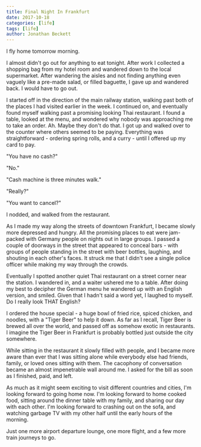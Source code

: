 ```yaml
---
title: Final Night In Frankfurt
date: 2017-10-18
categories: [life]
tags: [life]
author: Jonathan Beckett
---
```


I fly home tomorrow morning.

I almost didn't go out for anything to eat tonight. After work I collected a shopping bag from my hotel room and wandered down to the local supermarket. After wandering the aisles and not finding anything even vaguely like a pre-made salad, or filled baguette, I gave up and wandered back. I would have to go out.

I started off in the direction of the main railway station, walking past both of the places I had visited earlier in the week. I continued on, and eventually found myself walking past a promising looking Thai restaurant. I found a table, looked at the menu, and wondered why nobody was approaching me to take an order. Ah. Maybe they don't do that. I got up and walked over to the counter where others seemed to be paying. Everything was straightforward - ordering spring rolls, and a curry - until I offered up my card to pay.

"You have no cash?"

"No."

"Cash machine is three minutes walk."

"Really?"

"You want to cancel?"

I nodded, and walked from the restaurant.

As I made my way along the streets of downtown Frankfurt, I became slowly more depressed and hungry. All the promising places to eat were jam-packed with Germany people on nights out in large groups. I passed a couple of doorways in the street that appeared to conceal bars - with groups of people standing in the street with beer bottles, laughing, and shouting in each other's faces. It struck me that I didn't see a single police officer while making my way through the crowds.

Eventually I spotted another quiet Thai restaurant on a street corner near the station. I wandered in, and a waiter ushered me to a table. After doing my best to decipher the German menu he wandered up with an English version, and smiled. Given that I hadn't said a word yet, I laughed to myself. Do I really look THAT English?

I ordered the house special - a huge bowl of fried rice, spiced chicken, and noodles, with a "Tiger Beer" to help it down. As far as I recall, Tiger Beer is brewed all over the world, and passed off as somehow exotic in restaurants. I imagine the Tiger Beer in Frankfurt is probably bottled just outside the city somewhere.

While sitting in the restaurant it slowly filled with people, and I became more aware than ever that I was sitting alone while everybody else had friends, family, or loved ones sitting with them. The cacophony of conversation became an almost impenetrable wall around me. I asked for the bill as soon as I finished, paid, and left.

As much as it might seem exciting to visit different countries and cities, I'm looking forward to going home now. I'm looking forward to home cooked food, sitting around the dinner table with my family, and sharing our day with each other. I'm looking forward to crashing out on the sofa, and watching garbage TV with my other half until the early hours of the morning.

Just one more airport departure lounge, one more flight, and a few more train journeys to go.